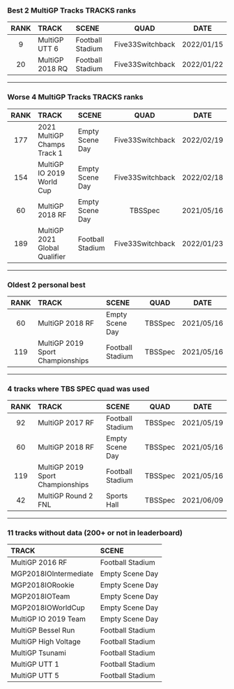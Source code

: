 ### Best 2 MultiGP Tracks TRACKS ranks
|RANK|TRACK|SCENE|QUAD|DATE|
|:---:|:---|:---|:---:|:---:|
|9|MultiGP UTT 6|Football Stadium|Five33Switchback|2022/01/15|
|20|MultiGP 2018 RQ|Football Stadium|Five33Switchback|2022/01/22|
---
### Worse 4 MultiGP Tracks TRACKS ranks
|RANK|TRACK|SCENE|QUAD|DATE|
|:---:|:---|:---|:---:|:---:|
|177|2021 MultiGP Champs Track 1|Empty Scene Day|Five33Switchback|2022/02/19|
|154|MultiGP IO 2019 World Cup|Empty Scene Day|Five33Switchback|2022/02/18|
|60|MultiGP 2018 RF|Empty Scene Day|TBSSpec|2021/05/16|
|189|MultiGP 2021 Global Qualifier|Football Stadium|Five33Switchback|2022/01/23|
---
### Oldest 2 personal best
|RANK|TRACK|SCENE|QUAD|DATE|
|:---:|:---|:---|:---:|:---:|
|60|MultiGP 2018 RF|Empty Scene Day|TBSSpec|2021/05/16|
|119|MultiGP 2019 Sport Championships|Football Stadium|TBSSpec|2021/05/16|
---
### 4 tracks where TBS SPEC quad was used
|RANK|TRACK|SCENE|QUAD|DATE|
|:---:|:---|:---|:---:|:---:|
|92|MultiGP 2017 RF|Football Stadium|TBSSpec|2021/05/19|
|60|MultiGP 2018 RF|Empty Scene Day|TBSSpec|2021/05/16|
|119|MultiGP 2019 Sport Championships|Football Stadium|TBSSpec|2021/05/16|
|42|MultiGP Round 2 FNL|Sports Hall|TBSSpec|2021/06/09|
---
### 11 tracks without data (200+ or not in leaderboard)
|TRACK|SCENE|
|:---|:---|
|MultiGP 2016 RF|Football Stadium|
|MGP2018IOIntermediate|Empty Scene Day|
|MGP2018IORookie|Empty Scene Day|
|MGP2018IOTeam|Empty Scene Day|
|MGP2018IOWorldCup|Empty Scene Day|
|MultiGP IO 2019 Team|Empty Scene Day|
|MultiGP Bessel Run|Football Stadium|
|MultiGP High Voltage|Football Stadium|
|MultiGP Tsunami|Football Stadium|
|MultiGP UTT 1|Football Stadium|
|MultiGP UTT 5|Football Stadium|

